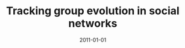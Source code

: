 ---
# Documentation: https://wowchemy.com/docs/managing-content/

title: Tracking group evolution in social networks
subtitle: ''
summary: ''
authors:
- brodka
- saganowski
- kazienko
tags: []
categories: []
date: '2011-01-01'
lastmod: 2022-10-07T05:43:16Z
featured: false
draft: false

# Featured image
# To use, add an image named `featured.jpg/png` to your page's folder.
# Focal points: Smart, Center, TopLeft, Top, TopRight, Left, Right, BottomLeft, Bottom, BottomRight.
image:
  caption: ''
  focal_point: ''
  preview_only: false

# Projects (optional).
#   Associate this post with one or more of your projects.
#   Simply enter your project's folder or file name without extension.
#   E.g. `projects = ["internal-project"]` references `content/project/deep-learning/index.md`.
#   Otherwise, set `projects = []`.
projects: []
publishDate: '2022-10-07T05:43:15.510409Z'
publication_types:
- '1'
abstract: ''
publication: '*Social Informatics : Third International Conference, SocInfo 2011,
  Singapore, October 6-8, 2011 : proceedings*'
doi: 10.1007/978-3-642-24704-0_38
---